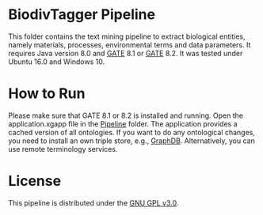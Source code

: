 # BiodivTagger Pipeline
This folder contains the text mining pipeline to extract biological entities, namely materials, processes, environmental terms and data parameters. It requires Java version 8.0 and [GATE](https://gate.ac.uk/) 8.1 or [GATE](https://gate.ac.uk/) 8.2. It was tested under Ubuntu 16.0 and Windows 10.

# How to Run
Please make sure that GATE 8.1 or 8.2 is installed and running. Open the application.xgapp file in the [Pipeline](../master/Pipeline) folder. The application provides a cached version of all ontologies. If you want to do any ontological changes, you need to install an own triple store, e.g., [GraphDB](http://graphdb.ontotext.com/). Alternatively, you can use remote terminology services.


# License 
This pipeline is distributed under the [GNU GPL v3.0](https://www.gnu.org/licenses/gpl-3.0.en.html). 